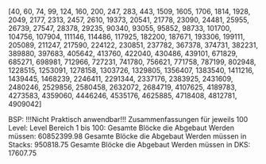 

[40, 60, 74, 99, 124, 160, 200, 247, 283, 443, 1509, 1605, 1706, 1814, 1928, 2049, 2177, 2313, 2457, 2610, 19373, 20541, 21778, 23090, 24481, 25955, 26739, 27547, 28378, 29235, 90340, 93055, 95852, 98733, 101700, 104756, 107904, 111146, 114486, 117925, 182200, 187671, 193306, 199111, 205089, 211247, 217590, 224122, 230851, 237782, 367378, 374731, 382231, 389880, 397683, 405642, 413760, 422040, 430486, 439101, 671829, 685271, 698981, 712966, 727231, 741780, 756621, 771758, 787199, 802948, 1228515, 1253091, 1278158, 1303726, 1329805, 1356407, 1383540, 1411216, 1439445, 1468239, 2246411, 2291344, 2337176, 2383925, 2431609, 2480246, 2529856, 2580458, 2632072, 2684719, 4107625, 4189783, 4273583, 4359060, 4446246, 4535176, 4625885, 4718408, 4812781, 4909042]


BSP:
!!!Nicht Praktisch anwendbar!!!
Zusammenfassungen für jeweils 100 Level:
Level Bereich 1 bis 100:
  Gesamte Blöcke die Abgebaut Werden müssen: 60852399.98
  Gesamte Blöcke die Abgebaut Werden müssen in Stacks: 950818.75
  Gesamte Blöcke die Abgebaut Werden müssen in DKS: 17607.75